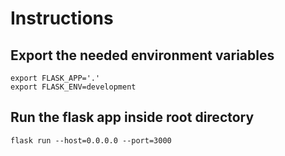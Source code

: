 # Instructions

## Export the needed environment variables

```
export FLASK_APP='.'
export FLASK_ENV=development
```

## Run the flask app inside root directory

```
flask run --host=0.0.0.0 --port=3000
```

